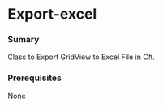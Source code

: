 # Export-excel

 <h3>Sumary</h3>

<span>Class to Export GridView to Excel File in C#.</span>

<h3>Prerequisites</h3>
<span>None</span>
